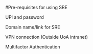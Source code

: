 #Pre-requisites for using SRE 

UPI and password 

Domain name/link for SRE  

VPN connection (Outside UoA intranet) 

Multifactor Authentication 
